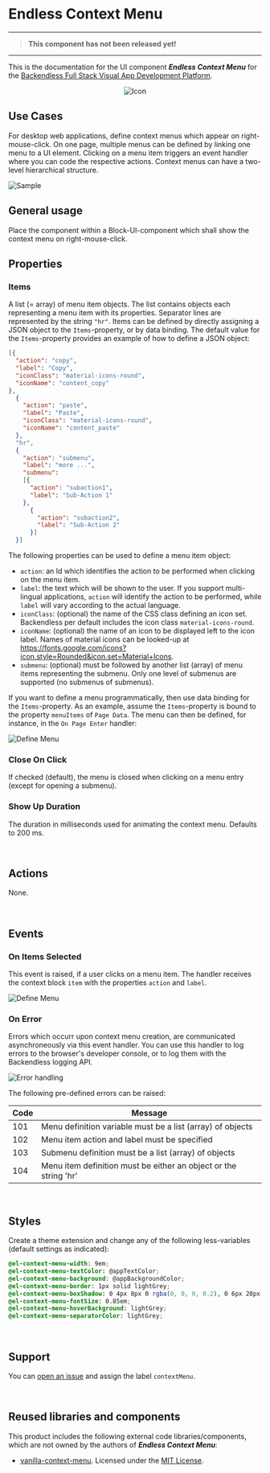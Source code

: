 # Endless Context Menu

---
>**This component has not been released yet!**
---

This is the documentation for the UI component ***Endless Context Menu*** for the [Backendless Full Stack Visual App Development Platform](https://backendless.com).

<center>

![Icon](./assets/C-Menu.jpg)

</center>

## Use Cases
For desktop web applications, define context menus which appear on right-mouse-click. On one page, multiple menus can be defined by linking one menu to a UI element. Clicking on a menu item triggers an event handler where you can code the respective actions. Context menus can have a two-level hierarchical structure.

![Sample](./assets/sample.png)

## General usage
Place the component within a Block-UI-component which shall show the context menu on right-mouse-click.

## Properties

### Items
A list (= array) of menu item objects. The list contains objects each representing a menu item with its properties. Separator lines are represented by the string ``"hr"``. Items can be defined by directly assigning a JSON object to the ``Items``-property, or by data binding. The default value for the ``Items``-property provides an example of how to define a JSON object:
```json
[{
  "action": "copy",
  "label": "Copy",
  "iconClass": "material-icons-round",
  "iconName": "content_copy"
},
  {
    "action": "paste",
    "label": "Paste",
    "iconClass": "material-icons-round",
    "iconName": "content_paste"
  },
  "hr",
  {
    "action": "submenu",
    "label": "more ...",
    "submenu":
    [{
      "action": "subaction1",
      "label": "Sub-Action 1"
    },
      {
        "action": "subaction2",
        "label": "Sub-Action 2"
      }]
  }]
```
The following properties can be used to define a menu item object:
- ``action``: an Id which identifies the action to be performed when clicking on the menu item.
- ``label``: the text which will be shown to the user. If you support multi-lingual applications, ``action`` will identify the action to be performed, while ``label`` will vary according to the actual language.
- ``iconClass``: (optional) the name of the CSS class defining an icon set. Backendless per default includes the icon class ``material-icons-round``.
- ``iconName``: (optional) the name of an icon to be displayed left to the icon label. Names of material icons can be looked-up at https://fonts.google.com/icons?icon.style=Rounded&icon.set=Material+Icons. 
- ``submenu``: (optional) must be followed by another list (array) of menu items representing the submenu. Only one level of submenus are supported (no submenus of submenus).

If you want to define a menu programmatically, then use data binding for the ``Items``-property. As an example, assume the ``Items``-property is bound to the property ``menuItems`` of ``Page Data``. The menu can then be defined, for instance, in the ``On Page Enter`` handler:

![Define Menu](./assets/defineMenu.png)

### Close On Click
If checked (default), the menu is closed when clicking on a menu entry (except for opening a submenu).

### Show Up Duration
The duration in milliseconds used for animating the context menu. Defaults to 200 ms.

<br>

## Actions
None.

<br>

## Events

### On Items Selected
This event is raised, if a user clicks on a menu item. The handler receives the context block ``item`` with the properties ``action`` and ``label``.

![Define Menu](./assets/onItemSelected.png)

### On Error
Errors which occurr upon context menu creation, are communicated asynchroneously via this event handler. You can use this handler to log errors to the browser's developer console, or to log them with the Backendless logging API.

![Error handling](./assets/errorHandling.png)

The following pre-defined errors can be raised:

| Code  |  Message                            |
| ----- | ----------------------------------- |
| 101   | Menu definition variable must be a list (array) of objects |
| 102   | Menu item action and label must be specified |
| 103   | Submenu definition must be a list (array) of objects |
| 104   | Menu item definition must be either an object or the string 'hr' |

<br>

## Styles
Create a theme extension and change any of the following less-variables (default settings as indicated):

```css
@el-context-menu-width: 9em;
@el-context-menu-textColor: @appTextColor;
@el-context-menu-background: @appBackgroundColor;
@el-context-menu-border: 1px solid lightGrey;
@el-context-menu-boxShadow: 0 4px 8px 0 rgba(0, 0, 0, 0.2), 0 6px 20px 0 rgba(0, 0, 0, 0.19);
@el-context-menu-fontSize: 0.85em;
@el-context-menu-hoverBackground: lightGrey;
@el-context-menu-separatorColor: lightGrey;
```

<br>

## Support 
You can [open an issue](https://github.com/klako-web/Endless-Components/issues/new) and assign the label ``contextMenu``.

<br>

## Reused libraries and components
This product includes the following external code libraries/components, which are not owned by the authors of ***Endless Context Menu***:

- [vanilla-context-menu](https://github.com/GeorgianStan/vanilla-context-menu). Licensed under the [MIT License](https://github.com/GeorgianStan/vanilla-context-menu/blob/master/LICENSE).
